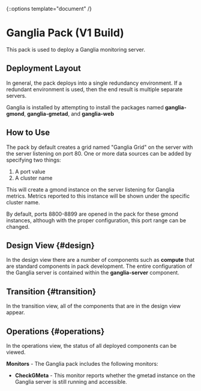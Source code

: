 {::options template="document" /}

Ganglia Pack (V1 Build)
=======================
This pack is used to deploy a Ganglia monitoring server.

Deployment Layout
-----------------
In general, the pack deploys into a single redundancy environment.
If a redundant environment is used, then the end result is multiple
separate servers.

Ganglia is installed by attempting to install the packages named **ganglia-gmond**, **ganglia-gmetad**, and **ganglia-web**

How to Use
-------------
The pack by default creates a grid named "Ganglia Grid" on the server with the
server listening on port 80.  One or more data sources can be added by specifying two things:

1. A port value
2. A cluster name

This will create a gmond instance on the server listening for Ganglia metrics.  Metrics
reported to this instance will be shown under the specific cluster name.

By default, ports 8800-8899 are opened in the pack for these gmond instances, although
with the proper configuration, this port range can be changed.

Design View {#design}
-----------
In the design view there are a number of components such as **compute** that are standard
components in pack development.  The entire configuration of the Ganglia server is
contained within the **ganglia-server** component.

Transition {#transition}
----------
In the transition view, all of the components that are in the design view appear.

Operations {#operations}
----------
In the operations view, the status of all deployed components can be viewed.

**Monitors** - The Ganglia pack includes the following monitors:

* **CheckGMeta** - This monitor reports whether the gmetad instance on the Ganglia server is still running and accessible.
